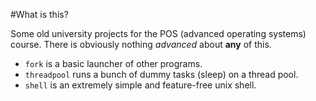 #What is this? 

Some old university projects for the POS (advanced operating systems) course.
There is obviously nothing *advanced* about **any** of this.

* `fork` is a basic launcher of other programs.
* `threadpool` runs a bunch of dummy tasks (sleep) on a thread pool.
* `shell` is an extremely simple and feature-free unix shell.
